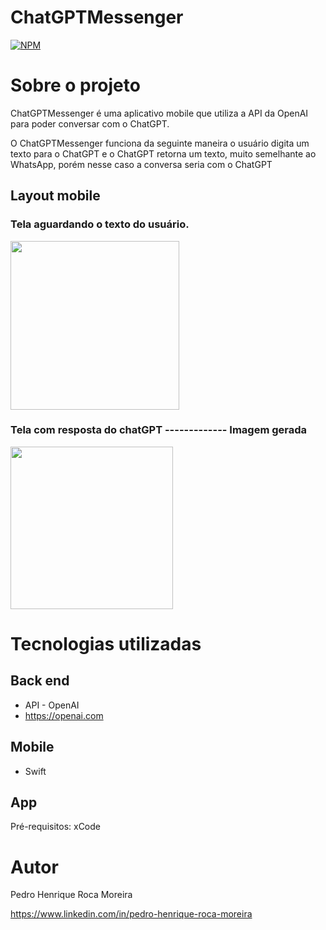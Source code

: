 # ChatGPTMessenger
[![NPM](https://img.shields.io/npm/l/react)](https://github.com/PedroRoca7/ChatGPTMessenger/blob/main/LICENSE) 

# Sobre o projeto

ChatGPTMessenger é uma aplicativo mobile que utiliza a API da OpenAI para poder conversar com o ChatGPT.

O ChatGPTMessenger funciona da seguinte maneira o usuário digita um texto para o ChatGPT e o ChatGPT retorna um texto, muito semelhante ao WhatsApp, porém nesse caso a conversa seria com o ChatGPT 

## Layout mobile
### Tela aguardando o texto do usuário.
<div> 
  <img src="https://github.com/PedroRoca7/ChatGPTMessenger/assets/118369268/4b315dae-1102-47a5-97a8-583ac88fb118" width= "270px"/>
</div>

### Tela com resposta do chatGPT ------------- Imagem gerada
<div> 
  <img src="https://github.com/PedroRoca7/ChatGPTMessenger/assets/118369268/1a42f49f-9da1-4164-a85a-c96650da96e5" width= "260px"/>
</div>

# Tecnologias utilizadas
## Back end
- API - OpenAI
- https://openai.com
## Mobile
- Swift
## App
Pré-requisitos: xCode
# Autor

Pedro Henrique Roca Moreira

https://www.linkedin.com/in/pedro-henrique-roca-moreira

